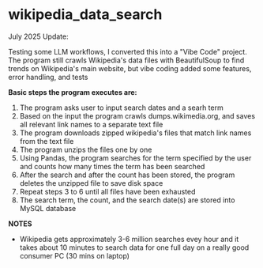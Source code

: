 # wikipedia_data_search
July 2025 Update:

Testing some LLM workflows, I converted this into a "Vibe Code" project. The program still crawls Wikipedia's data files with BeautifulSoup to find trends on Wikipedia's main website, but vibe coding added some features, error handling, and tests
<br>

<b>Basic steps the program executes are:</b>
1. The program asks user to input search dates and a searh term 
2. Based on the input the program crawls dumps.wikimedia.org, and saves all relevant link names to a separate text file  
3. The program downloads zipped wikipedia's files that match link names from the text file
4. The program unzips the files one by one
5. Using Pandas, the program searches for the term specified by the user and counts how many times the term has been searched
7. After the search and after the count has been stored, the program deletes the unzipped file to save disk space
8. Repeat steps 3 to 6 until all files have been exhausted
9. The search term, the count, and the search date(s) are stored into MySQL database

<b>NOTES</b>
<br>
- Wikipedia gets approximately 3-6 million searches evey hour and it takes about 10 minutes to search data for one full day on a really good consumer PC (30 mins on laptop)<br>

